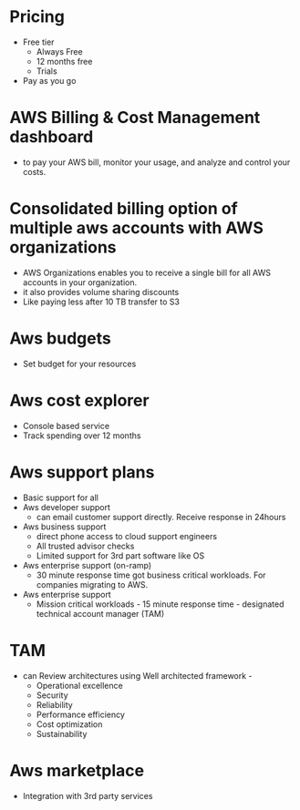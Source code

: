 # Pricing

- Free tier
  - Always Free
  - 12 months free
  - Trials
- Pay as you go

# AWS Billing & Cost Management dashboard

- to pay your AWS bill, monitor your usage, and analyze and control your costs.

# Consolidated billing option of multiple aws accounts with AWS organizations

- AWS Organizations enables you to receive a single bill for all AWS accounts in your organization.
- it also provides volume sharing discounts
- Like paying less after 10 TB transfer to S3

# Aws budgets

- Set budget for your resources

# Aws cost explorer

- Console based service
- Track spending over 12 months

# Aws support plans

- Basic support for all
- Aws developer support
  - can email customer support directly. Receive response in 24hours
- Aws business support
  - direct phone access to cloud support engineers
  - All trusted advisor checks
  - Limited support for 3rd part software like OS
- Aws enterprise support (on-ramp)
  - 30 minute response time got business critical workloads. For companies migrating to AWS.
- Aws enterprise support
  - Mission critical workloads - 15 minute response time - designated technical account manager (TAM)

# TAM

- can Review architectures using Well architected framework -
  - Operational excellence
  - Security
  - Reliability
  - Performance efficiency
  - Cost optimization
  - Sustainability

# Aws marketplace

- Integration with 3rd party services
